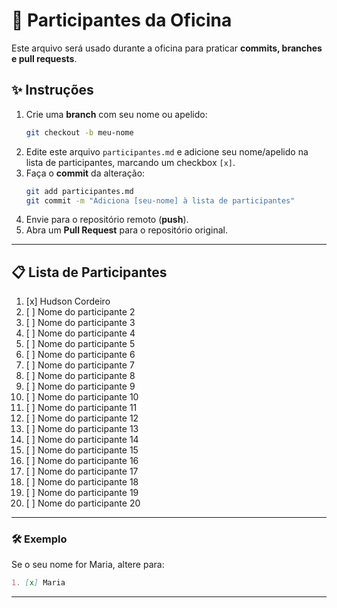 # 👥 Participantes da Oficina

Este arquivo será usado durante a oficina para praticar **commits, branches e pull requests**.  

## ✨ Instruções
1. Crie uma **branch** com seu nome ou apelido:  
   ```bash
   git checkout -b meu-nome
   ```
2. Edite este arquivo `participantes.md` e adicione seu nome/apelido na lista de participantes, marcando um checkbox `[x]`.  
3. Faça o **commit** da alteração:  
   ```bash
   git add participantes.md
   git commit -m "Adiciona [seu-nome] à lista de participantes"
   ```
4. Envie para o repositório remoto (**push**).  
5. Abra um **Pull Request** para o repositório original.  

---

## 📋 Lista de Participantes

1. [x] Hudson Cordeiro
2. [ ] Nome do participante 2  
3. [ ] Nome do participante 3  
4. [ ] Nome do participante 4  
5. [ ] Nome do participante 5  
6. [ ] Nome do participante 6  
7. [ ] Nome do participante 7  
8. [ ] Nome do participante 8  
9. [ ] Nome do participante 9  
10. [ ] Nome do participante 10  
11. [ ] Nome do participante 11  
12. [ ] Nome do participante 12  
13. [ ] Nome do participante 13  
14. [ ] Nome do participante 14  
15. [ ] Nome do participante 15  
16. [ ] Nome do participante 16  
17. [ ] Nome do participante 17  
18. [ ] Nome do participante 18  
19. [ ] Nome do participante 19  
20. [ ] Nome do participante 20  

---

### 🛠️ Exemplo
Se o seu nome for Maria, altere para:
```markdown
1. [x] Maria
```
---
